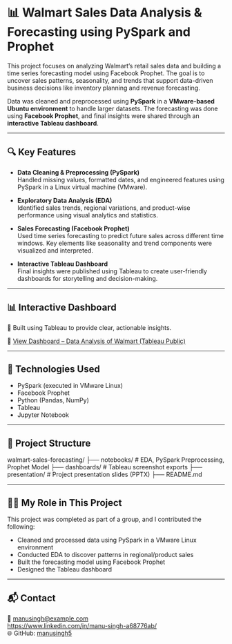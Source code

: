 # 📊 Walmart Sales Data Analysis & Forecasting using PySpark and Prophet

This project focuses on analyzing Walmart’s retail sales data and building a time series forecasting model using Facebook Prophet. The goal is to uncover sales patterns, seasonality, and trends that support data-driven business decisions like inventory planning and revenue forecasting.

Data was cleaned and preprocessed using **PySpark** in a **VMware-based Ubuntu environment** to handle larger datasets. The forecasting was done using **Facebook Prophet**, and final insights were shared through an **interactive Tableau dashboard**.

---

## 🔍 Key Features

- **Data Cleaning & Preprocessing (PySpark)**  
  Handled missing values, formatted dates, and engineered features using PySpark in a Linux virtual machine (VMware).

- **Exploratory Data Analysis (EDA)**  
  Identified sales trends, regional variations, and product-wise performance using visual analytics and statistics.

- **Sales Forecasting (Facebook Prophet)**  
  Used time series forecasting to predict future sales across different time windows. Key elements like seasonality and trend components were visualized and interpreted.

- **Interactive Tableau Dashboard**  
  Final insights were published using Tableau to create user-friendly dashboards for storytelling and decision-making.

---

## 📊 Interactive Dashboard

📍 Built using Tableau to provide clear, actionable insights.

🔗 [View Dashboard – Data Analysis of Walmart (Tableau Public)](https://public.tableau.com/app/profile/manu.singh2406/viz/DATAANALYSISOFWALMARTDATA/Story1)

---

## 🧰 Technologies Used

- PySpark (executed in VMware Linux)
- Facebook Prophet
- Python (Pandas, NumPy)
- Tableau
- Jupyter Notebook


---

## 📁 Project Structure

walmart-sales-forecasting/
├── notebooks/ # EDA, PySpark Preprocessing, Prophet Model
├── dashboards/ # Tableau screenshot exports 
├── presentation/ # Project presentation slides (PPTX)
├── README.md


---

## 👩‍💻 My Role in This Project

This project was completed as part of a group, and I contributed the following:

- Cleaned and processed data using PySpark in a VMware Linux environment  
- Conducted EDA to discover patterns in regional/product sales  
- Built the forecasting model using Facebook Prophet  
- Designed the Tableau dashboard 

---

## 📬 Contact

📧 manusingh@example.com  
   https://www.linkedin.com/in/manu-singh-a68776ab/  
🌐 GitHub: [manusingh5](https://github.com/manusingh5)




